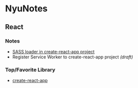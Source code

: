 # NyuNotes

## React
### Notes
* [SASS loader in create-react-app project](2017/12/01-react-sass-loader.md)
* Register Service Worker to create-react-app project *(draft)*

### Top/Favorite Library
* [create-react-app](https://github.com/facebookincubator/create-react-app)